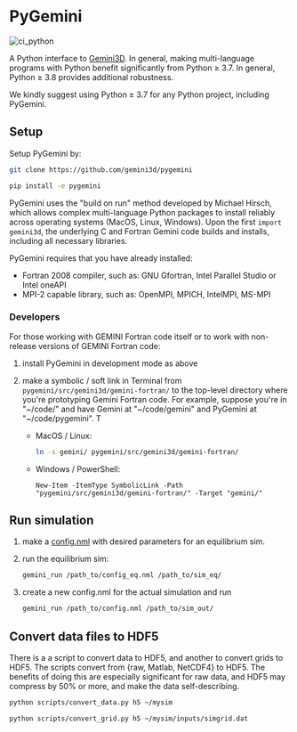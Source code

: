 # PyGemini

![ci_python](https://github.com/gemini3d/pygemini/workflows/ci/badge.svg)

A Python interface to [Gemini3D](https://github.com/gemini3d/gemini).
In general, making multi-language programs with Python benefit significantly from Python &ge; 3.7.
In general, Python &ge; 3.8 provides additional robustness.

We kindly suggest using Python &ge; 3.7 for any Python project, including PyGemini.

## Setup

Setup PyGemini by:

```sh
git clone https://github.com/gemini3d/pygemini

pip install -e pygemini
```

PyGemini uses the "build on run" method developed by Michael Hirsch, which allows complex multi-language Python packages to install reliably across operating systems (MacOS, Linux, Windows).
Upon the first `import gemini3d`, the underlying C and Fortran Gemini code builds and installs, including all necessary libraries.

PyGemini requires that you have already installed:

* Fortran 2008 compiler, such as: GNU Gfortran, Intel Parallel Studio or Intel oneAPI
* MPI-2 capable library, such as: OpenMPI, MPICH, IntelMPI, MS-MPI

### Developers

For those working with GEMINI Fortran code itself or to work with non-release versions of GEMINI Fortran code:

1. install PyGemini in development mode as above
2. make a symbolic / soft link in Terminal from `pygemini/src/gemini3d/gemini-fortran/` to the top-level directory where you're prototyping Gemini Fortran code. For example, suppose you're in "~/code/" and have Gemini at "~/code/gemini" and PyGemini at "~/code/pygemini". T

   * MacOS / Linux:

        ```sh
        ln -s gemini/ pygemini/src/gemini3d/gemini-fortran/
        ````
    * Windows / PowerShell:

        ```posh
        New-Item -ItemType SymbolicLink -Path "pygemini/src/gemini3d/gemini-fortran/" -Target "gemini/"
        ```

## Run simulation

1. make a [config.nml](https://github.com/gemini3d/gemini/docs/Readme_input.md) with desired parameters for an equilibrium sim.
2. run the equilibrium sim:

    ```sh
    gemini_run /path_to/config_eq.nml /path_to/sim_eq/
    ```
3. create a new config.nml for the actual simulation and run

    ```sh
    gemini_run /path_to/config.nml /path_to/sim_out/
    ```

## Convert data files to HDF5

There is a a script to convert data to HDF5, and another to convert grids to HDF5.
The scripts convert from {raw, Matlab, NetCDF4} to HDF5.
The benefits of doing this are especially significant for raw data, and HDF5 may compress by 50% or more, and make the data self-describing.

```sh
python scripts/convert_data.py h5 ~/mysim
```

```sh
python scripts/convert_grid.py h5 ~/mysim/inputs/simgrid.dat
```

